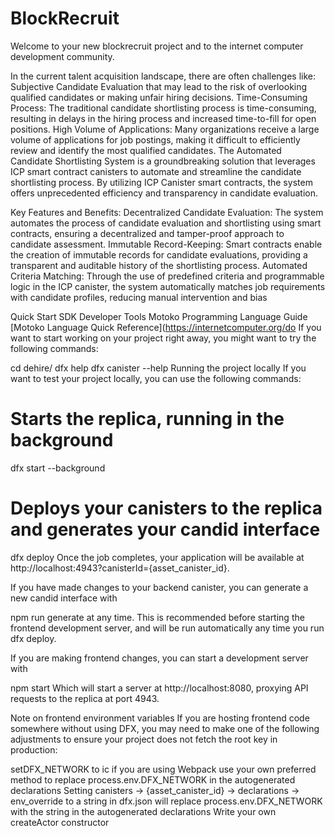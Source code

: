 # BlockRecruit
Welcome to your new blockrecruit project and to the internet computer development community.

In the current talent acquisition landscape, there are often challenges like: Subjective Candidate Evaluation that may lead to the risk of overlooking qualified candidates or making unfair hiring decisions. Time-Consuming Process: The traditional candidate shortlisting process is time-consuming, resulting in delays in the hiring process and increased time-to-fill for open positions. High Volume of Applications: Many organizations receive a large volume of applications for job postings, making it difficult to efficiently review and identify the most qualified candidates. The Automated Candidate Shortlisting System is a groundbreaking solution that leverages ICP smart contract canisters to automate and streamline the candidate shortlisting process. By utilizing ICP Canister smart contracts, the system offers unprecedented efficiency and transparency in candidate evaluation.

Key Features and Benefits: Decentralized Candidate Evaluation: The system automates the process of candidate evaluation and shortlisting using smart contracts, ensuring a decentralized and tamper-proof approach to candidate assessment. Immutable Record-Keeping: Smart contracts enable the creation of immutable records for candidate evaluations, providing a transparent and auditable history of the shortlisting process. Automated Criteria Matching: Through the use of predefined criteria and programmable logic in the ICP canister, the system automatically matches job requirements with candidate profiles, reducing manual intervention and bias

Quick Start
SDK Developer Tools
Motoko Programming Language Guide
[Motoko Language Quick Reference](https://internetcomputer.org/do
If you want to start working on your project right away, you might want to try the following commands:

cd dehire/
dfx help
dfx canister --help
Running the project locally
If you want to test your project locally, you can use the following commands:

# Starts the replica, running in the background
dfx start --background

# Deploys your canisters to the replica and generates your candid interface
dfx deploy
Once the job completes, your application will be available at http://localhost:4943?canisterId={asset_canister_id}.

If you have made changes to your backend canister, you can generate a new candid interface with

npm run generate
at any time. This is recommended before starting the frontend development server, and will be run automatically any time you run dfx deploy.

If you are making frontend changes, you can start a development server with

npm start
Which will start a server at http://localhost:8080, proxying API requests to the replica at port 4943.

Note on frontend environment variables
If you are hosting frontend code somewhere without using DFX, you may need to make one of the following adjustments to ensure your project does not fetch the root key in production:

setDFX_NETWORK to ic if you are using Webpack
use your own preferred method to replace process.env.DFX_NETWORK in the autogenerated declarations
Setting canisters -> {asset_canister_id} -> declarations -> env_override to a string in dfx.json will replace process.env.DFX_NETWORK with the string in the autogenerated declarations
Write your own createActor constructor
